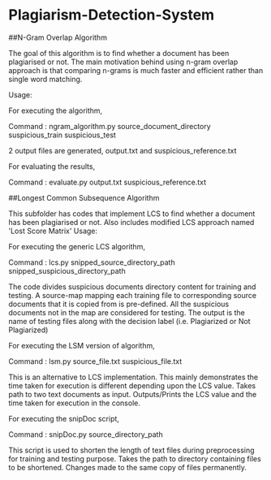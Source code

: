# Plagiarism-Detection-System

##N-Gram Overlap Algorithm

The goal of this algorithm is to find whether a document has been plagiarised or not. The main motivation behind using n-gram overlap approach is that comparing n-grams is much faster and efficient rather than single word matching.

Usage:

For executing the algorithm,

Command : ngram_algorithm.py source_document_directory suspicious_train suspicious_test

2 output files are generated, output.txt and suspicious_reference.txt

For evaluating the results,

Command : evaluate.py output.txt suspicious_reference.txt

##Longest Common Subsequence Algorithm

This subfolder has codes that implement LCS to find whether a document has been plagiarised or not. Also includes modified LCS approach named 'Lost Score Matrix'
Usage:

For executing the generic LCS algorithm,

Command : lcs.py snipped_source_directory_path snipped_suspicious_directory_path

The code divides suspicious documents directory content for training and testing. A source-map mapping each training file to corresponding source documents that it is copied from is pre-defined.
All the suspicious documents not in the map are considered for testing. The output is the name of testing files along with the decision label (i.e. Plagiarized or Not Plagiarized)

For executing the LSM version of algorithm,

Command : lsm.py source_file.txt suspicious_file.txt

This is an alternative to LCS implementation. This mainly demonstrates the time taken for execution is different depending upon the LCS value. Takes path to two text documents as input. 
Outputs/Prints the LCS value and the time taken for execution in the console.

For executing the snipDoc script,

Command : snipDoc.py source_directory_path

This script is used to shorten the length of text files during preprocessing for training and testing purpose. Takes the path to directory containing files to be shortened. Changes made to the same copy of files permanently.

